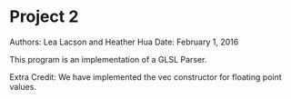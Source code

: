 # Project 2
Authors: Lea Lacson and Heather Hua
Date: February 1, 2016

This program is an implementation of a GLSL Parser.

Extra Credit:
We have implemented the vec constructor for floating point values.